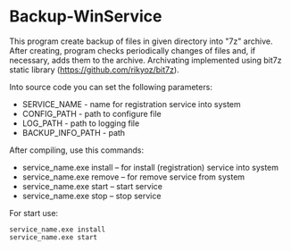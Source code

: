 # Backup-WinService
This program create backup of files in given directory into "7z" archive. After creating, program checks periodically changes of files and, if necessary, adds them to the archive.
Archivating implemented using bit7z static library (https://github.com/rikyoz/bit7z).

Into source code you can set the following parameters:
* SERVICE_NAME - name for registration service into system
* CONFIG_PATH - path to configure file
* LOG_PATH - path to logging file
* BACKUP_INFO_PATH - path 

After compiling, use this commands:
* service_name.exe install – for install (registration) service into system
* service_name.exe remove – for remove service from system
* service_name.exe start – start service
* service_name.exe stop – stop service

For start use:
```
service_name.exe install
service_name.exe start
```
